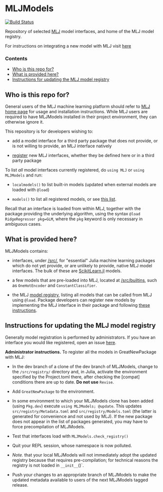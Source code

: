 # MLJModels

[![Build Status](https://travis-ci.com/alan-turing-institute/MLJModels.jl.svg?branch=master)](https://travis-ci.com/alan-turing-institute/MLJModels.jl)

Repository of selected
[MLJ](https://github.com/alan-turing-institute/MLJ.jl) model
interfaces, and home of the MLJ model registry.

For instructions on integrating a new model with MLJ visit
[here](https://alan-turing-institute.github.io/MLJ.jl/dev/adding_models_for_general_use/)


### Contents

 - [Who is this repo for?](#who-is-this-repo-for)
 - [What is provided here?](#what-is-provided-here)
 - [Instructions for updating the MLJ model registry](#instructions-for-updating-the-mlj-model-registry)

## Who is this repo for?

General users of the MLJ machine learning platform should refer to
[MLJ home page](https://github.com/alan-turing-institute/MLJ.jl) for
usage and installation instructions. While MLJ users are required to
have MLJModels installed in their project environment, they can
otherwise ignore it.

This repository is for developers wishing to: 

- add a model interface for a third party package that does not provide, or is
  not willing to provide, an MLJ interface natively
  
- [register](#instructions-for-updating-the-mlj-model-registry) new
  MLJ interfaces, whether they be defined here or in a third party
  package

To list *all* model interfaces currently registered, do `using MLJ` or `using MLJModels` and run:

- `localmodels()` to list built-in models (updated when external models are loaded with `@load`)

- `models()` to list all registered models, or see [this list](/src/registry/Models.toml).

Recall that an interface is loaded from within MLJ, together with the
package providing the underlying algorithm, using the syntax `@load
RidgeRegressor pkg=GLM`, where the `pkg` keyword is only necessary in
ambiguous cases.


## What is provided here?

MLJModels contains:

- interfaces, under [/src/](/src/), for "essential" Julia machine
  learning packages which do not yet provide, or are unlikely to
  provide, native MLJ model interfaces. The bulk of these are
  [ScikitLearn.jl](https://github.com/cstjean/ScikitLearn.jl) models.
  
- a few models that are pre-loaded into MLJ, located at
  [/src/builtins](/src/builtins), such as `OneHotEncoder`
  and `ConstantClassifier`. 

- the MLJ [model registry](src/registry/Metadata.toml), listing all
  models that can be called from MLJ using `@load`. Package developers
  can register new models by implementing the MLJ interface in their
  package and following [these
  instructions](https://alan-turing-institute.github.io/MLJ.jl/dev/adding_models_for_general_use/).
  

## Instructions for updating the MLJ model registry

Generally model registration is performed by administrators. If you
have an interface you would like registered, open an issue
[here](https://github.com/alan-turing-institute/MLJ.jl/issues).

**Administrator instructions.** To register all the models in
GreatNewPackage with MLJ:

- In the dev branch of a clone of the dev branch of MLJModels, change
  to the `/src/registry/` directory and, in Julia, activate the
  environment specified by the Project.toml there, after checking the
  [compat] conditions there are up to date. **Do not use** `Revise`.
  
- Add `GreatNewPackage` to the environment.

- In some environment to which your MLJModels clone has been added
  (using `Pkg.dev`) execute `using MLJModels; @update`. This updates
  `src/registry/Metadata.toml` and `src/registry/Models.toml` (the
  latter is generated for convenience and not used by MLJ). If the new
  package does not appear in the list of packages generated, you may
  have to force precompilation of MLJModels.
  
- Test that interfaces load with `MLJModels.check_registry()`

- Quit your REPL session, whose namespace is now polluted.

- *Note.* that your local MLJModels will not immediately adopt the
  updated registry because that requires pre-compilation; for
  technical reasons the registry is not loaded in `__init__`()`.

- Push your changes to an appropriate branch of MLJModels to make
  the updated metadata available to users of the next MLJModels tagged
  release.
  
